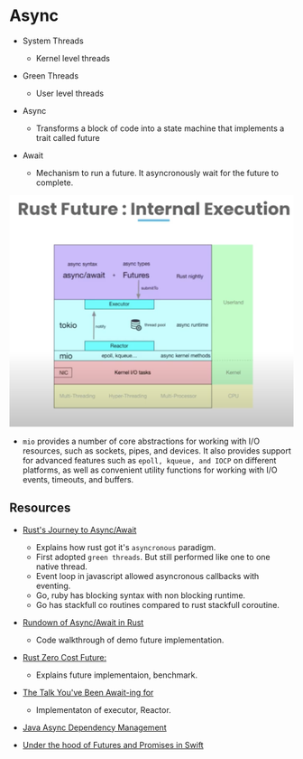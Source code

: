 # Async

- System Threads
    - Kernel level threads
- Green Threads
    - User level threads

- Async
    - Transforms a block of code into a state machine that implements a trait called future
- Await
    - Mechanism to run a future. It asyncronously wait for the future to complete.

![](./screen/RustFuture.png)

- `mio` provides a number of core abstractions for working with I/O resources, such as sockets, pipes, and devices. It also provides support for advanced features such as `epoll, kqueue, and IOCP` on different platforms, as well as convenient utility functions for working with I/O events, timeouts, and buffers.

## Resources

- [Rust's Journey to Async/Await](https://www.youtube.com/watch?v=lJ3NC-R3gSI)
    - Explains how rust got it's `asyncronous` paradigm.
    - First adopted `green threads`. But still performed like one to one native thread.
    - Event loop in javascript allowed asyncronous callbacks with eventing.
    - Go, ruby has blocking syntax with non blocking runtime.
    - Go has stackfull co routines compared to rust stackfull coroutine. 

- [Rundown of Async/Await in Rust](https://www.youtube.com/watch?v=IE91l4kR0wo)
    - Code walkthrough of demo future implementation.

- [Rust Zero Cost Future:](https://www.youtube.com/watch?v=skos4B5x7qE) 
    - Explains future implementaion, benchmark.

- [The Talk You've Been Await-ing for](https://www.youtube.com/watch?v=NNwK5ZPAJCk&t=306s)
    -  Implementaton of executor, Reactor.

- [Java Async Dependency Management](https://gist.github.com/benjchristensen/4677544)

- [Under the hood of Futures and Promises in Swift](https://swiftbysundell.com/articles/under-the-hood-of-futures-and-promises-in-swift/)